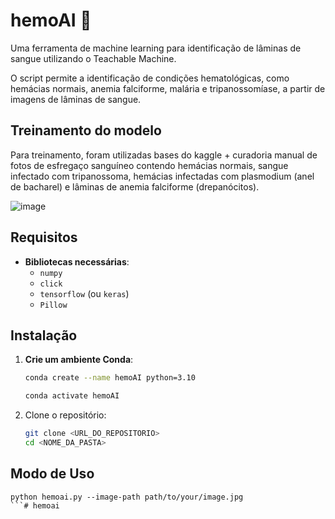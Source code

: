# hemoAI :microscope:

Uma ferramenta de machine learning para identificação de lâminas de sangue utilizando o Teachable Machine.

O script permite a identificação de condições hematológicas, como hemácias normais, anemia falciforme, malária e tripanossomíase, a partir de imagens de lâminas de sangue.

## Treinamento do modelo

Para treinamento, foram utilizadas bases do kaggle + curadoria manual de fotos de esfregaço sanguíneo contendo hemácias normais, sangue infectado com tripanossoma, hemácias infectadas com plasmodium (anel de bacharel) e lâminas de anemia falciforme (drepanócitos).

![image](https://github.com/user-attachments/assets/369a598f-9e2e-4fe6-874b-aff13e45c6ac)

## Requisitos
- **Bibliotecas necessárias**:
  - `numpy`
  - `click`
  - `tensorflow` (ou `keras`)
  - `Pillow`

## Instalação

1. **Crie um ambiente Conda**:

   ```bash
   conda create --name hemoAI python=3.10
   
   conda activate hemoAI

2. Clone o repositório:

   ```bash
   git clone <URL_DO_REPOSITORIO>
   cd <NOME_DA_PASTA>

## Modo de Uso

```
python hemoai.py --image-path path/to/your/image.jpg
```# hemoai
